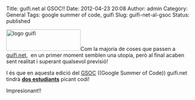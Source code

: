 Title: guifi.net al GSOC!!
Date: 2012-04-23 20:08
Author: admin
Category: General
Tags: google summer of code, guifi
Slug: guifi-net-al-gsoc
Status: published

[<img src="http://gil.badall.net/wp-content/uploads/2007/10/logo-guifi.png" title="logo guifi" class="alignright size-full wp-image-220" width="200" height="58" />](http://gil.badall.net/wp-content/uploads/2007/10/logo-guifi.png)Com la majoria de coses que passen a [guifi.net](http://guifi.net "Pàgina web del projecte guifi.net, una xarxa lliure, oberta i neutral"),  en un primer moment semblen una utopia, però al final acaben sent realitat i superant qualsevol previsió!

I és que en aquesta edició del [GSOC](http://code.google.com/intl/ca/soc/ "Pàgina web del Google Summer of Code") ((Google Summer of Code)) guifi.net tindrà [**dos estudiants**](http://guifi.net/ca/node/47617 "Entrada al bloc d'en Lluís Dalmau on comenta els dos estudiants que picaran codi per guifi durant el GSOC") picant codi!

Impresionant!!
